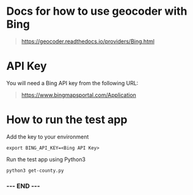 
# Docs for how to use geocoder with Bing #

>  <https://geocoder.readthedocs.io/providers/Bing.html>


# API Key #

You will need a Bing API key from the following URL:

>  <https://www.bingmapsportal.com/Application>


# How to run the test app #

Add the key to your environment

```
export BING_API_KEY=<Bing API Key>
```

Run the test app using Python3

```
python3 get-county.py
```


### --- END --- ###


